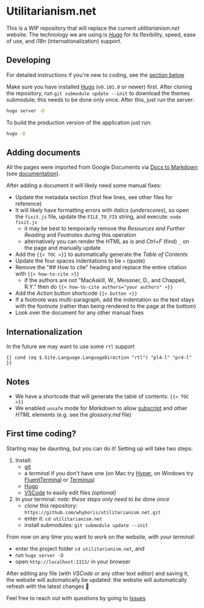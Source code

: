 # Utilitarianism.net

This is a WIP repository that will replace the current _utilitarianism.net_ website. The technology we are using is [*Hugo*](https://gohugo.io/) for its flexibility, speed, ease of use, and _i18n_ (internationalization) support.

## Developing

For detailed instructions if you're new to coding, see the [section below](#if-youve-not-coded-but-want-to-start)

Make sure you have installed [Hugo](https://gohugo.io/getting-started/installing/) (v`0.101.0` or newer) first. After cloning the repository, run `git submodule update --init` to download the themes submodule; this needs to be done only once. After this, just run the server:

```sh
hugo server -D
```

To build the production version of the application just run:

```sh
hugo -D
```

## Adding documents

All the pages were imported from Google Documents via [Docs to Markdown](https://workspace.google.com/u/0/marketplace/app/docs_to_markdown/700168918607) (see [documentation](https://github.com/evbacher/gd2md-html/wiki)).

After adding a document it will likely need some manual fixes:

- Update the metadata section (first few lines, see other files for reference)
- It will likely have formatting errors with _italics_ (_underscores_), so open the `fixit.js` file, update the `FILE_TO_FIX` string, and execute: `node fixit.js`
  - it may be best to temporarily remove the _Resources and Further Reading_ and _Footnotes_ during this operation
  - alternatively you can render the HTML as is and _Ctrl+F_ (find) `_` on the page and manually update
- Add the `{{< TOC >}}` to automatically generate the _Table of Contents_
- Update the four spaces indentations to be `>` (quote)
- Remove the "## How to cite" heading and replace the entire citation with `{{< how-to-cite >}}`
  - if the authors are not "MacAskill, W., Meissner, D., and Chappell, R.Y." then do `{{< how-to-cite authors="your authors" >}}`
- Add the _Action_ button shortcode `{{< button >}}`
- If a footnote was multi-paragraph, add the indentation so the text stays with the footnote (rather than being rendered to the page at the bottom)
- Look over the document for any other manual fixes

## Internationalization

In the future we may want to use some `rtl` support

```hugo
{{ cond (eq $.Site.Language.LanguageDirection "rtl") "pl4-l" "pr4-l" }}
```

## Notes

- We have a shortcode that will generate the table of contents: `{{< TOC >}}`
- We enabled `unsafe` mode for _Markdown_ to allow [subscript](https://discourse.gohugo.io/t/footnote-sup-tag-not-working-inside-markdownify-help/25426) and other _HTML_ elements (e.g. see the _glossary.md_ file)

## First time coding?

Starting may be daunting, but you can do it! Setting up will take two steps:

1. Install:
   - [git](https://git-scm.com/)
   - a _terminal_ if you don't have one (on Mac try [Hyper](https://hyper.is), on Windows try [FluentTerminal](https://github.com/felixse/FluentTerminal) or [Terminus](https://github.com/Eugeny/terminus))
   - [Hugo](https://gohugo.io/getting-started/installing/)
   - [VSCode](https://code.visualstudio.com) to easily edit files _(optional)_
2. In your terminal: _note: these steps only need to be done once_
   - _clone_ this repository: `https://github.com/whyboris/utilitarianism.net.git`
   - enter it: `cd utilitarianism.net`
   - install submodules: `git submodule update --init`

From now on any time you want to work on the website, _with your terminal_:

- enter the project folder `cd utilitarianism.net`, and
- run `hugo server -D` 
- open `http://localhost:1313/` in your browser
  
After editing any file (with _VSCode_ or any other text editor) and saving it, the website will automatically be updated: the webstie will automatically refresh with the latest changes 🎉

Feel free to reach out with questions by going to [Issues](https://github.com/whyboris/utilitarianism.net/issues)
